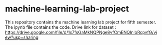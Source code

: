 # machine-learning-lab-project
This repository contains the machine learning lab project for fifth semester. The ipynb file contains the code.
Drive link for dataset : https://drive.google.com/file/d/1x7fsGaMkNQPNge8vfCmENQInlbRcpvfG/view?usp=sharing
